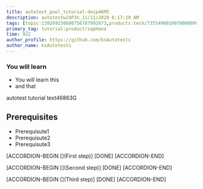 ```yaml
---
title: autotest_pool_tutorial-deip46M5
description: autotestw24P3n_11/11/2020 6:17:19 AM
tags: [topic:139269250608756787992873,products:tech/73554900100700000996,tutorial:experience/advanced]
primary_tag: tutorial:product/sapHana
time: 922
author_profile: https://github.com/ksAutotests
author_name: ksAutotests
---
```

### You will learn
- You will learn this
- and that

autotest tutorial text46863G

## Prerequisites
- Prerequisute1
- Prerequisute2
- Prerequisute3

[ACCORDION-BEGIN [](First step)]
[DONE]
[ACCORDION-END]

[ACCORDION-BEGIN [](Second step)]
[DONE]
[ACCORDION-END]

[ACCORDION-BEGIN [](Third step)]
[DONE]
[ACCORDION-END]

